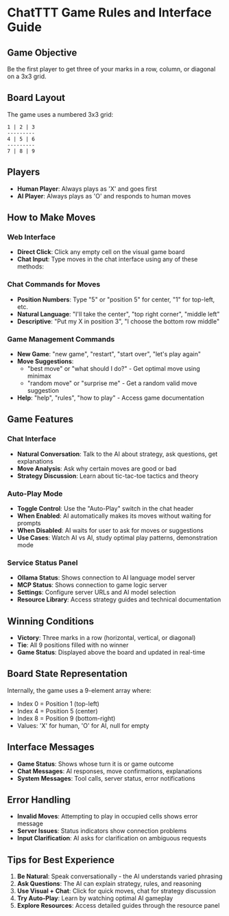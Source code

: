 # ChatTTT Game Rules and Interface Guide

## Game Objective
Be the first player to get three of your marks in a row, column, or diagonal on a 3x3 grid.

## Board Layout
The game uses a numbered 3x3 grid:
```
1 | 2 | 3 
---------
4 | 5 | 6 
---------
7 | 8 | 9 
```

## Players
- **Human Player**: Always plays as 'X' and goes first
- **AI Player**: Always plays as 'O' and responds to human moves

## How to Make Moves

### Web Interface
- **Direct Click**: Click any empty cell on the visual game board
- **Chat Input**: Type moves in the chat interface using any of these methods:

### Chat Commands for Moves
- **Position Numbers**: Type "5" or "position 5" for center, "1" for top-left, etc.
- **Natural Language**: "I'll take the center", "top right corner", "middle left"
- **Descriptive**: "Put my X in position 3", "I choose the bottom row middle"

### Game Management Commands
- **New Game**: "new game", "restart", "start over", "let's play again"
- **Move Suggestions**: 
  - "best move" or "what should I do?" - Get optimal move using minimax
  - "random move" or "surprise me" - Get a random valid move suggestion
- **Help**: "help", "rules", "how to play" - Access game documentation

## Game Features

### Chat Interface
- **Natural Conversation**: Talk to the AI about strategy, ask questions, get explanations
- **Move Analysis**: Ask why certain moves are good or bad
- **Strategy Discussion**: Learn about tic-tac-toe tactics and theory

### Auto-Play Mode
- **Toggle Control**: Use the "Auto-Play" switch in the chat header
- **When Enabled**: AI automatically makes its moves without waiting for prompts
- **When Disabled**: AI waits for user to ask for moves or suggestions
- **Use Cases**: Watch AI vs AI, study optimal play patterns, demonstration mode

### Service Status Panel
- **Ollama Status**: Shows connection to AI language model server
- **MCP Status**: Shows connection to game logic server
- **Settings**: Configure server URLs and AI model selection
- **Resource Library**: Access strategy guides and technical documentation

## Winning Conditions
- **Victory**: Three marks in a row (horizontal, vertical, or diagonal)
- **Tie**: All 9 positions filled with no winner
- **Game Status**: Displayed above the board and updated in real-time

## Board State Representation
Internally, the game uses a 9-element array where:
- Index 0 = Position 1 (top-left)
- Index 4 = Position 5 (center) 
- Index 8 = Position 9 (bottom-right)
- Values: 'X' for human, 'O' for AI, null for empty

## Interface Messages
- **Game Status**: Shows whose turn it is or game outcome
- **Chat Messages**: AI responses, move confirmations, explanations
- **System Messages**: Tool calls, server status, error notifications

## Error Handling
- **Invalid Moves**: Attempting to play in occupied cells shows error message
- **Server Issues**: Status indicators show connection problems
- **Input Clarification**: AI asks for clarification on ambiguous requests

## Tips for Best Experience
1. **Be Natural**: Speak conversationally - the AI understands varied phrasing
2. **Ask Questions**: The AI can explain strategy, rules, and reasoning
3. **Use Visual + Chat**: Click for quick moves, chat for strategy discussion
4. **Try Auto-Play**: Learn by watching optimal AI gameplay
5. **Explore Resources**: Access detailed guides through the resource panel
